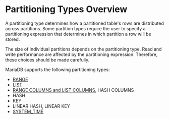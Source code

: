 # Partitioning Types Overview

A partitioning type determines how a partitioned table's rows are distributed across partitions. Some partition types require the user to specify a partitioning expression that determines in which partition a row will be stored.

The size of individual partitions depends on the partitioning type. Read and write performance are affected by the partitioning expression. Therefore, these choices should be made carefully.

MariaDB supports the following partitioning types:

- [RANGE](/mariadb-administration/partitioning-tables/partitioning-types/range-partitioning-type)
- [LIST](/kb/en/list-partitioning/)
- [RANGE COLUMNS and LIST COLUMNS](/mariadb-administration/partitioning-tables/partitioning-types/range-columns-and-list-columns-partitioning-types), HASH COLUMNS
- HASH
- KEY
- LINEAR HASH, LINEAR KEY
- [SYSTEM_TIME](/sql-statements-structure/temporal-tables/system-versioned-tables)